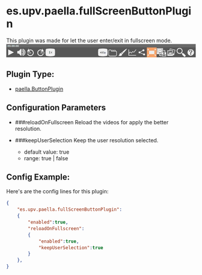 # es.upv.paella.fullScreenButtonPlugin

This plugin was made for let the user enter/exit in fullscreen mode.
![](images/fullScreenButtonPlugin.jpg)

## Plugin Type:
- [paella.ButtonPlugin](../plugin_type.md)


## Configuration Parameters

* ###reloadOnFullscreen
	Reload the videos for apply the better resolution.

* ###keepUserSelection
	Keep the user resolution selected.
	- default value: true
	- range: true | false


## Config Example:

Here's are the config  lines for this plugin:

```json
{
	"es.upv.paella.fullScreenButtonPlugin": 
	{
		"enabled":true, 
		"reloadOnFullscreen":
		{ 
			"enabled":true, 
			"keepUserSelection":true 
		}
	},
}
```
